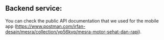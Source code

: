 ## Backend service:

You can check the public API documentation that we used for the mobile app (https://www.postman.com/irfan-desain/mesra/collection/yp56kvp/mesra-motor-sehat-dan-rapi).
